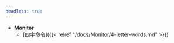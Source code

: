 ```yaml
---
headless: true
---
```



- **Monitor**
  - [四字命令]({{< relref "/docs/Monitor/4-letter-words.md" >}})

